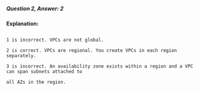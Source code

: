 ##### Question 2, Answer: 2


**Explanation:**


```

1 is incorrect. VPCs are not global.

2 is correct. VPCs are regional. You create VPCs in each region separately.

3 is incorrect. An availability zone exists within a region and a VPC can span subnets attached to

all AZs in the region.

```


